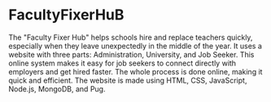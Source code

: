 ﻿# FacultyFixerHuB

The "Faculty Fixer Hub" helps schools hire and replace teachers quickly, especially when they leave unexpectedly in the middle of the year. It uses a website with three parts: Administration, University, and Job Seeker. This online system makes it easy for job seekers to connect directly with employers and get hired faster. The whole process is done online, making it quick and efficient. The website is made using HTML, CSS, JavaScript, Node.js, MongoDB, and Pug. 
